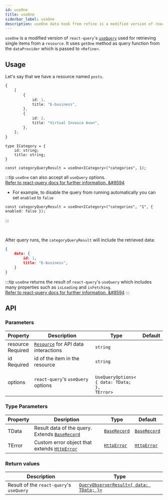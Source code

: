 ```yaml
---
id: useOne
title: useOne
siderbar_label: useOne
description: useOne data hook from refine is a modified version of react-query's useQuery for retrieving single items from a resource
---
```


`useOne` is a modified version of `react-query`'s [`useQuery`](https://react-query.tanstack.com/guides/queries) used for retrieving single items from a `resource`.
It uses `getOne` method as query function from the `dataProvider` which is passed to `<Refine>`.  

## Usage

Let's say that we have a resource named `posts`.

```ts title="https://api.fake-rest.refine.dev/categories"
{
    [
        {
            id: 1,
            title: "E-business",
        },
        {
            id: 2,
            title: "Virtual Invoice Avon",
        },
    ];
}
```


```tsx
type ICategory = {
    id: string;
    title: string;
}

const categoryQueryResult = useOne<ICategory>("categories", 1);
```

:::tip
`useOne` can also accept all `useQuery` options.  
[Refer to react-query docs for further information. &#8594](https://react-query.tanstack.com/reference/useQuery)

- For example, to disable the query from running automatically you can set `enabled` to `false`

```tsx
const categoryQueryResult = useOne<ICategory>("categories", "1", { enabled: false });
```
:::

<br />

After query runs, the `categoryQueryResult` will include the retrieved data:


```json title="categoryQueryResult.data"
{
    data: {
        id: 1,
        title: "E-business",
    }
}
```



:::tip
`useOne` returns the result of `react-query`'s `useQuery` which includes many properties such as `isLoading` and `isFetching`.  
[Refer to react-query docs for further information. &#8594](https://react-query.tanstack.com/reference/useQuery)
:::

## API

### Parameters


| Property                                                                                            | Description                               | Type                                                      | Default |
| --------------------------------------------------------------------------------------------------- | ----------------------------------------- | --------------------------------------------------------- | ------- |
| <div className="required-block"><div>resource</div> <div className=" required">Required</div></div> | [`Resource`](#) for API data interactions | `string`                                                  |         |
| id <div className="required">Required</div>                                                         | id of the item in the resource            | `string`                                                  |         |
| options                                                                                             | `react-query`'s `useQuery` options        | ` UseQueryOptions<`<br/>`{ data: TData; },`<br/>`TError>` |         |

### Type Parameters


| Property | Desription                                                                 | Type                                     | Default                                  |
| -------- | -------------------------------------------------------------------------- | ---------------------------------------- | ---------------------------------------- |
| TData    | Result data of the query. Extends [`BaseRecord`](../../interfaces.md#baserecord) | [`BaseRecord`](../../interfaces.md#baserecord) | [`BaseRecord`](../../interfaces.md#baserecord) |
| TError   | Custom error object that extends [`HttpError`](../../interfaces.md#httperror)    | [`HttpError`](../../interfaces.md#httperror)   | [`HttpError`](../../interfaces.md#httperror)   |

### Return values

| Description                              | Type                                                                                           |
| ---------------------------------------- | ---------------------------------------------------------------------------------------------- |
| Result of the `react-query`'s `useQuery` | [`QueryObserverResult<{ data: TData; }>`](https://react-query.tanstack.com/reference/useQuery) |
